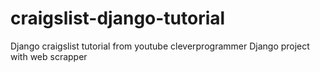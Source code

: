 # craigslist-django-tutorial
Django craigslist tutorial from youtube cleverprogrammer
Django project with web scrapper
